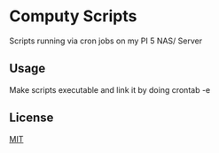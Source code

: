 # Computy Scripts

Scripts running via cron jobs on my PI 5 NAS/ Server

## Usage

Make scripts executable and link it by doing crontab -e

## License

[MIT](LICENSE)